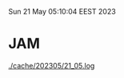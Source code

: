 Sun 21 May 05:10:04 EEST 2023
# JAM
<a href='./cache/202305/21_05.log'>./cache/202305/21_05.log</a>
